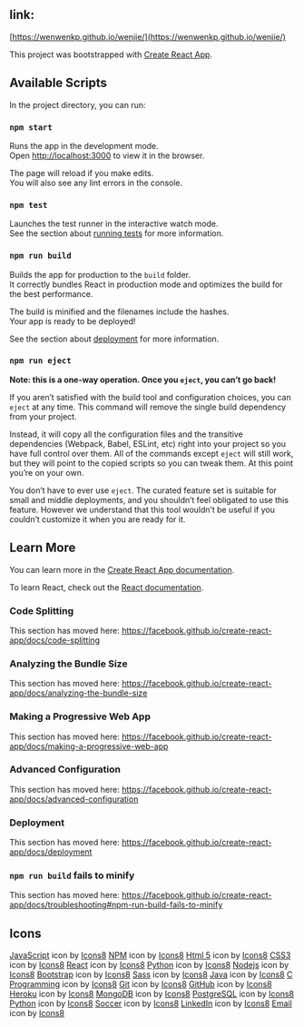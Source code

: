 ## link:
[https://wenwenkp.github.io/wenjie/](https://wenwenkp.github.io/wenjie/)

This project was bootstrapped with [Create React App](https://github.com/facebook/create-react-app).

## Available Scripts

In the project directory, you can run:

### `npm start`

Runs the app in the development mode.<br />
Open [http://localhost:3000](http://localhost:3000) to view it in the browser.

The page will reload if you make edits.<br />
You will also see any lint errors in the console.

### `npm test`

Launches the test runner in the interactive watch mode.<br />
See the section about [running tests](https://facebook.github.io/create-react-app/docs/running-tests) for more information.

### `npm run build`

Builds the app for production to the `build` folder.<br />
It correctly bundles React in production mode and optimizes the build for the best performance.

The build is minified and the filenames include the hashes.<br />
Your app is ready to be deployed!

See the section about [deployment](https://facebook.github.io/create-react-app/docs/deployment) for more information.

### `npm run eject`

**Note: this is a one-way operation. Once you `eject`, you can’t go back!**

If you aren’t satisfied with the build tool and configuration choices, you can `eject` at any time. This command will remove the single build dependency from your project.

Instead, it will copy all the configuration files and the transitive dependencies (Webpack, Babel, ESLint, etc) right into your project so you have full control over them. All of the commands except `eject` will still work, but they will point to the copied scripts so you can tweak them. At this point you’re on your own.

You don’t have to ever use `eject`. The curated feature set is suitable for small and middle deployments, and you shouldn’t feel obligated to use this feature. However we understand that this tool wouldn’t be useful if you couldn’t customize it when you are ready for it.

## Learn More

You can learn more in the [Create React App documentation](https://facebook.github.io/create-react-app/docs/getting-started).

To learn React, check out the [React documentation](https://reactjs.org/).

### Code Splitting

This section has moved here: https://facebook.github.io/create-react-app/docs/code-splitting

### Analyzing the Bundle Size

This section has moved here: https://facebook.github.io/create-react-app/docs/analyzing-the-bundle-size

### Making a Progressive Web App

This section has moved here: https://facebook.github.io/create-react-app/docs/making-a-progressive-web-app

### Advanced Configuration

This section has moved here: https://facebook.github.io/create-react-app/docs/advanced-configuration

### Deployment

This section has moved here: https://facebook.github.io/create-react-app/docs/deployment

### `npm run build` fails to minify

This section has moved here: https://facebook.github.io/create-react-app/docs/troubleshooting#npm-run-build-fails-to-minify


## Icons
<a target="_blank" href="https://icons8.com/icons/set/javascript">JavaScript</a> icon by <a target="_blank" href="https://icons8.com">Icons8</a>
<a target="_blank" href="https://icons8.com/icons/set/npm">NPM</a> icon by <a target="_blank" href="https://icons8.com">Icons8</a>
<a target="_blank" href="https://icons8.com/icons/set/html-5">Html 5</a> icon by <a target="_blank" href="https://icons8.com">Icons8</a>
<a target="_blank" href="https://icons8.com/icons/set/css3">CSS3</a> icon by <a target="_blank" href="https://icons8.com">Icons8</a>
<a target="_blank" href="https://icons8.com/icons/set/react">React</a> icon by <a target="_blank" href="https://icons8.com">Icons8</a>
<a target="_blank" href="https://icons8.com/icons/set/python">Python</a> icon by <a target="_blank" href="https://icons8.com">Icons8</a>
<a target="_blank" href="https://icons8.com/icons/set/nodejs">Nodejs</a> icon by <a target="_blank" href="https://icons8.com">Icons8</a>
<a target="_blank" href="https://icons8.com/icons/set/bootstrap">Bootstrap</a> icon by <a target="_blank" href="https://icons8.com">Icons8</a>
<a target="_blank" href="https://icons8.com/icons/set/sass">Sass</a> icon by <a target="_blank" href="https://icons8.com">Icons8</a>
<a target="_blank" href="https://icons8.com/icons/set/java-coffee-cup-logo">Java</a> icon by <a target="_blank" href="https://icons8.com">Icons8</a>
<a target="_blank" href="https://icons8.com/icons/set/c-programming">C Programming</a> icon by <a target="_blank" href="https://icons8.com">Icons8</a>
<a target="_blank" href="https://icons8.com/icons/set/git">Git</a> icon by <a target="_blank" href="https://icons8.com">Icons8</a>
<a target="_blank" href="https://icons8.com/icons/set/github">GitHub</a> icon by <a target="_blank" href="https://icons8.com">Icons8</a>
<a target="_blank" href="https://icons8.com/icons/set/heroku">Heroku</a> icon by <a target="_blank" href="https://icons8.com">Icons8</a>
<a target="_blank" href="https://icons8.com/icons/set/mongodb">MongoDB</a> icon by <a target="_blank" href="https://icons8.com">Icons8</a>
<a target="_blank" href="https://icons8.com/icons/set/postgreesql">PostgreSQL</a> icon by <a target="_blank" href="https://icons8.com">Icons8</a>
<a target="_blank" href="https://icons8.com/icons/set/python">Python</a> icon by <a target="_blank" href="https://icons8.com">Icons8</a>
<a target="_blank" href="https://icons8.com/icons/set/football">Soccer</a> icon by <a target="_blank" href="https://icons8.com">Icons8</a>
<a target="_blank" href="https://icons8.com/icons/set/linkedin--v2">LinkedIn</a> icon by <a target="_blank" href="https://icons8.com">Icons8</a>
<a target="_blank" href="https://icons8.com/icons/set/email">Email</a> icon by <a target="_blank" href="https://icons8.com">Icons8</a>
